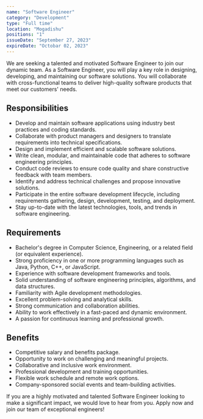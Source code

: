 ```yaml
---
name: "Software Engineer"
category: "Development"
type: "Full time"
location: "Mogadishu"
positions: "1"
issueDate: "September 27, 2023"
expireDate: "Octobar 02, 2023"
---
```


We are seeking a talented and motivated Software Engineer to join our dynamic team. As a Software Engineer, you will play a key role in designing, developing, and maintaining our software solutions. You will collaborate with cross-functional teams to deliver high-quality software products that meet our customers' needs.

## Responsibilities

- Develop and maintain software applications using industry best practices and coding standards.
- Collaborate with product managers and designers to translate requirements into technical specifications.
- Design and implement efficient and scalable software solutions.
- Write clean, modular, and maintainable code that adheres to software engineering principles.
- Conduct code reviews to ensure code quality and share constructive feedback with team members.
- Identify and address technical challenges and propose innovative solutions.
- Participate in the entire software development lifecycle, including requirements gathering, design, development, testing, and deployment.
- Stay up-to-date with the latest technologies, tools, and trends in software engineering.

## Requirements

- Bachelor's degree in Computer Science, Engineering, or a related field (or equivalent experience).
- Strong proficiency in one or more programming languages such as Java, Python, C++, or JavaScript.
- Experience with software development frameworks and tools.
- Solid understanding of software engineering principles, algorithms, and data structures.
- Familiarity with Agile development methodologies.
- Excellent problem-solving and analytical skills.
- Strong communication and collaboration abilities.
- Ability to work effectively in a fast-paced and dynamic environment.
- A passion for continuous learning and professional growth.

## Benefits

- Competitive salary and benefits package.
- Opportunity to work on challenging and meaningful projects.
- Collaborative and inclusive work environment.
- Professional development and training opportunities.
- Flexible work schedule and remote work options.
- Company-sponsored social events and team-building activities.

If you are a highly motivated and talented Software Engineer looking to make a significant impact, we would love to hear from you. Apply now and join our team of exceptional engineers!
